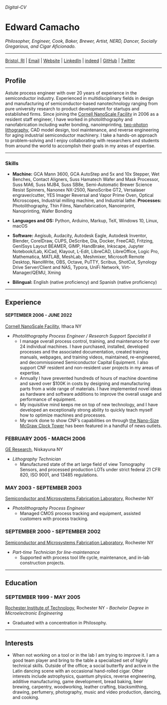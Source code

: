 *Digital-CV*
# Edward Camacho

*Philosopher, Engineer, Cook, Baker, Brewer, Artist, NERD, Dancer, Socially Gregarious, and Cigar Aficionado.*
***
[Bristol, RI](https://www.google.com/maps/place/Bristol,+RI+02809/@41.6768312,-71.3047218,13z/data=!3m1!4b1!4m5!3m4!1s0x89e4546eab6af43b:0xf49cd322e71298fa!8m2!3d41.6771101!4d-71.2662025) | [Email](mailto:caribeancube@gmail.com) | [Website](https://github.com/caribeancube/Digital-CV/blob/main/README.md) | [LinkedIn](https://www.linkedin.com/in/edward-camacho-1a382916/) | [indeed](https://profile.indeed.com/?hl=en&co=US&from=gnav-homepage&_ga=2.263698767.2131236399.1658755236-2122425119.1658162846) | [GitHub](https://github.com/caribeancube) | [Twitter](https://twitter.com/caribeancube) 
***
## Profile
Astute process engineer with over 20 years of experience in the semiconductor industry. Experienced in multidisciplinary fields in design and manufacturing of semiconductor-based nanotechnology ranging from pure university research to product development for startups and established firms. Since joining the [Cornell NanoScale Facility](https://www.cnf.cornell.edu/) in 2006 as a resident staff engineer, I have worked in photolithography and nanofabrication including wafer bonding, nanoimprinting, [two-photon lithography](https://confluence.cornell.edu/display/CNFUserWiki/Two-photon+Lithography), CAD model design, tool maintenance, and reverse engineering for aging industrial semiconductor machinery. I take a hands-on approach to problem-solving and I enjoy collaborating with researchers and students from around the world to accomplish their goals in my areas of expertise. 
***
### Skills
- **Machine:** GCA Mann 3600, GCA AutoStep and  5x and 10x Stepper, Wet Benches, Contact Aligners, Suss Hamatech Wafer and Mask Processor, Suss MA6, Suss MJB4, Suss SB8e,  Semi-Automatic Brewer Science Resist Spinners, Nanonex NX-2500, NanoScribe GT2, Versalaser engraver/cutter, YES Imager Reversal and Vapor Prime Oven, Optical Microscopes, Industrial milling machine, and Industrial lathe. 
**Processes:** Photolithography, Thin Films, Nanofabrication, Nanoimprint, Nanoprinting, Wafer Bonding 

- **Languages and OS:**  Python, Arduino, Markup, TeX, Windows 10, Linux, macOS

- **Software:** Aegisub, Audacity, Autodesk Eagle, Autodesk Inventor, Blender, CorelDraw, CUPS, DeScribe, Dia, Docker, FreeCAD, Fritzing, GenISsys Layout BEAMER, GIMP, HandBrake, Inkscape, Jupyter Notebook/Lab, KiCad, Klayout, L-Edit, LibreCAD, LibreOffice, Logic Pro, Mathematica, MATLAB, MeshLab, Meshmixer, Microsoft Remote Desktop, NanoWrite, OBS, Octave, PuTTY, Scribus, ShotCut, Synology Drive Server/Client and NAS, Typora, UniFi Network, Virt-Manager/QEMU, Xming

- **Bilingual:** English (native proficiency) and Spanish (native proficiency)
***
## Experience
#### SEPTEMBER  2006 - JUNE 2022
[Cornell NanoScale Facility](https://www.cnf.cornell.edu/), Ithaca NY 
- *Photolithography Process Engineer / Research Support Specialist II*
	- I manage overall process control, training,  and maintenance for over 24 individual machines. I have purchased, installed, developed processes and the associated documentation, created training manuals, webpages, and training videos, maintained, re-engineered, and decommissioned Semiconductor Capital Equipment.  I also support CNF resident and non-resident user projects in my areas of expertise.
	- Annually I have prevented hundreds of hours of machine downtime and saved over $100K in costs by designing and manufacturing parts from a wide range of materials. I have implemented novel ideas as hardware and software additions to improve the overall usage and performance of equipment.
	- My inquisitive mind keeps me on top of new technology, and I have developed an exceptionally strong ability to quickly teach myself how to optimize machines and processes.  
	- My work done to show CNF’s capabilities on through [the Nano-Size McGraw Clock Tower](https://www.cnf.cornell.edu/highlights/tools/nanoscribe/clocktower) has been featured in a handful of news outlets. 

### FEBRUARY 2005 - MARCH 2006
[GE Research](https://www.ge.com/research/research-engine/rd-facilities/niskayuna), Niskayuna NY 
- *Lithography Technician*
	- Manufactured state of the art large field of view Tomography Sensors, and processed production LOTs under strict federal 21 CFR 820, ISO 9001, and 13485 regulations.

### MAY 2003 - SEPTEMBER 2003 
[Semiconductor and Microsystems Fabrication Laboratory](http://www.smfl.rit.edu/), Rochester NY 
- *Photolithography Process Engineer*
	- Managed CMOS process tracking and equipment, assisted customers with process tracking.

### SEPTEMBER  2000 - SEPTEMBER 2002 
[Semiconductor and Microsystems Fabrication Laboratory](http://www.smfl.rit.edu/), Rochester NY 
- *Part-time Technician for line-maintenance* 
	- Supported with process tool life cycle, maintenance, and in-lab construction projects.
***
## Education
### SEPTEMBER 1999 - MAY 2005
[Rochester Institute of Technology](https://www.rit.edu/), Rochester NY - *Bachelor Degree in Microelectronic Engineering*
- Graduated with a concentration in Philosophy. 
***
## Interests
- When not working on a tool or in the lab I am trying to improve it. I am a good team player and bring to the table a specialized set of highly technical skills. Outside of the office;  a social butterfly and active in the Latin dancing scene with an occasional hand-rolled cigar. Other interests include astrophysics, quantum physics, reverse engineering, additive manufacturing, game development, bread baking, beer brewing, carpentry, woodworking, leather crafting, blacksmithing,  drawing,  perfumery, photography,  music and video production, dancing, and cooking.

